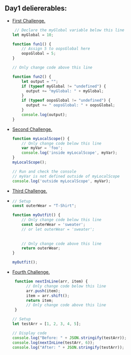 <h2>Day1 deliererables:</h2>


- [First Challenge.](https://www.freecodecamp.org/learn/javascript-algorithms-and-data-structures/basic-javascript/global-scope-and-functions)
   
  ```javascript
   // Declare the myGlobal variable below this line
  let myGlobal = 10;
  
  function fun1() {
      // Assign 5 to oopsGlobal here
      oopsGlobal = 5;
  }
  
  // Only change code above this line
  
  function fun2() {
      let output = "";
      if (typeof myGlobal != "undefined") {
        output += "myGlobal: " + myGlobal;
      }
      if (typeof oopsGlobal != "undefined") {
        output += " oopsGlobal: " + oopsGlobal;
      }
      console.log(output);
  }
  ```
  
- [Second Challenge.](https://www.freecodecamp.org/learn/javascript-algorithms-and-data-structures/basic-javascript/local-scope-and-functions)
   
  ```javascript
  function myLocalScope() {
      // Only change code below this line
      var myVar = 'foo';
      console.log('inside myLocalScope', myVar);
  }
  myLocalScope();
  
  // Run and check the console
  // myVar is not defined outside of myLocalScope
  console.log('outside myLocalScope', myVar);
  ```

- [Third Challenge.](https://www.freecodecamp.org/learn/javascript-algorithms-and-data-structures/basic-javascript/global-vs--local-scope-in-functions)
-    
  ```javascript
  // Setup
  const outerWear = "T-Shirt";
  
  function myOutfit() {
      // Only change code below this line
      const outerWear = 'sweater';
      // or let outerWear = 'sweater';
    
    
      // Only change code above this line
      return outerWear;
  }
  
  myOutfit();
  ```
  
- [Fourth Challenge.](https://www.freecodecamp.org/learn/javascript-algorithms-and-data-structures/basic-javascript/stand-in-line)
   
  ```javascript
   function nextInLine(arr, item) {
        // Only change code below this line
        arr.push(item);
        item = arr.shift();
        return item;
        // Only change code above this line
   }

  // Setup
  let testArr = [1, 2, 3, 4, 5];
  
  // Display code
  console.log("Before: " + JSON.stringify(testArr));
  console.log(nextInLine(testArr, 6));
  console.log("After: " + JSON.stringify(testArr));
  ```

  
  
